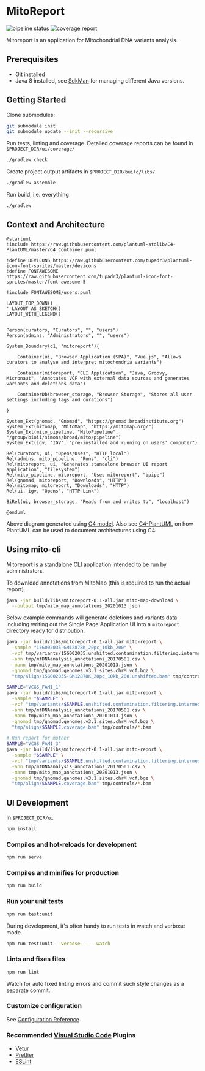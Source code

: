 # MitoReport

[![pipeline status](http://git.mcri.edu.au/simon.sadedin/mitoreport/badges/master/pipeline.svg)](http://git.mcri.edu.au/simon.sadedin/mitoreport/-/commits/master)
[![coverage report](http://git.mcri.edu.au/simon.sadedin/mitoreport/badges/master/coverage.svg)](http://git.mcri.edu.au/simon.sadedin/mitoreport/-/commits/master)

Mitoreport is an application for Mitochondrial DNA variants analysis.

## Prerequisites

* Git installed
* Java 8 installed, see [SdkMan](https://sdkman.io/) for managing different Java versions.

## Getting Started

Clone submodules:

```bash
git submodule init
git submodule update --init --recursive
```

Run tests, linting and coverage.  Detailed coverage reports can be found in `$PROJECT_DIR/ui/coverage/`

```bash
./gradlew check
```

Create project output artifacts in `$PROJECT_DIR/build/libs/`

```bash
./gradlew assemble
```

Run build, i.e. everything

```bash
./gradlew
```

## Context and Architecture

```plantuml "mitoreport"
@startuml
!include https://raw.githubusercontent.com/plantuml-stdlib/C4-PlantUML/master/C4_Container.puml

!define DEVICONS https://raw.githubusercontent.com/tupadr3/plantuml-icon-font-sprites/master/devicons
!define FONTAWESOME https://raw.githubusercontent.com/tupadr3/plantuml-icon-font-sprites/master/font-awesome-5

!include FONTAWESOME/users.puml

LAYOUT_TOP_DOWN()
' LAYOUT_AS_SKETCH()
LAYOUT_WITH_LEGEND()


Person(curators, "Curators", "", "users")
Person(admins, "Administrators", "", "users")

System_Boundary(c1, "mitoreport"){

    Container(ui, "Browser Application (SPA)", "Vue.js", "Allows curators to analyse and interpret mitochondria variants")

    Container(mitoreport, "CLI Application", "Java, Groovy, Micronaut", "Annotates VCF with external data sources and generates variants and deletions data")

    ContainerDb(browser_storage, "Browser Storage", "Stores all user settings including tags and curations")

}

System_Ext(gnomad, "Gnomad", "https://gnomad.broadinstitute.org")
System_Ext(mitomap, "MitoMap", "https://mitomap.org/")
System_Ext(mito_pipeline, "MitoPipeline", "/group/bioi1/simons/broad/mito/pipeline")
System_Ext(igv, "IGV", "pre-installed and running on users' computer")

Rel(curators, ui, "Opens/Uses", "HTTP local")
Rel(admins, mito_pipeline, "Runs", "cli")
Rel(mitoreport, ui, "Generates standalone browser UI report application", "filesystem")
Rel(mito_pipeline, mitoreport, "Uses mitoreport", "bpipe")
Rel(gnomad, mitoreport, "Downloads", "HTTP")
Rel(mitomap, mitoreport, "Downloads", "HTTP")
Rel(ui, igv, "Opens", "HTTP Link")

BiRel(ui, browser_storage, "Reads from and writes to", "localhost")

@enduml
```

Above diagram generated using [C4 model](https://c4model.com/).  Also see [C4-PlantUML](https://github.com/plantuml-stdlib/C4-PlantUML) on
how PlantUML can be used to document architectures using C4.

## Using mito-cli

Mitoreport is a standalone CLI application intended to be run by administrators.

To download annotations from MitoMap (this is required to run the actual report).

```bash
java -jar build/libs/mitoreport-0.1-all.jar mito-map-download \
  --output tmp/mito_map_annotations_20201013.json
```

Below example commands will generate deletions and variants data including writing out the Single Page Application
UI into a `mitoreport` directory ready for distribution.

```bash
java -jar build/libs/mitoreport-0.1-all.jar mito-report \
  -sample "15G002035-GM12878K_20pc_10kb_200" \
  -vcf tmp/variants/15G002035.unshifted.contamination.filtering.intermediatefilter.norm.dedup.mito_vep.vcf.gz \
  -ann tmp/mtDNAanalysis_annotations_20170501.csv \
  -mann tmp/mito_map_annotations_20201013.json \
  -gnomad tmp/gnomad.genomes.v3.1.sites.chrM.vcf.bgz \
  "tmp/align/15G002035-GM12878K_20pc_10kb_200.unshifted.bam" tmp/controls/*.bam

SAMPLE="VCGS_FAM1_1"
java -jar build/libs/mitoreport-0.1-all.jar mito-report \
  -sample "$SAMPLE" \
  -vcf "tmp/variants/$SAMPLE.unshifted.contamination.filtering.intermediatefilter.norm.dedup.mito_vep.vcf.gz" \
  -ann tmp/mtDNAanalysis_annotations_20170501.csv \
  -mann tmp/mito_map_annotations_20201013.json \
  -gnomad tmp/gnomad.genomes.v3.1.sites.chrM.vcf.bgz \
  "tmp/align/$SAMPLE.coverage.bam" tmp/controls/*.bam

# Run report for mother
SAMPLE="VCGS_FAM1_3"
java -jar build/libs/mitoreport-0.1-all.jar mito-report \
  -sample "$SAMPLE" \
  -vcf "tmp/variants/$SAMPLE.unshifted.contamination.filtering.intermediatefilter.norm.dedup.mito_vep.vcf.gz" \
  -ann tmp/mtDNAanalysis_annotations_20170501.csv \
  -mann tmp/mito_map_annotations_20201013.json \
  -gnomad tmp/gnomad.genomes.v3.1.sites.chrM.vcf.bgz \
  "tmp/align/$SAMPLE.coverage.bam" tmp/controls/*.bam
```

## UI Development

In `$PROJECT_DIR/ui`

```bash
npm install
```

### Compiles and hot-reloads for development

```bash
npm run serve
```

### Compiles and minifies for production

```bash
npm run build
```

### Run your unit tests

```bash
npm run test:unit
```

During development, it's often handy to run tests in watch and verbose mode.

```bash
npm run test:unit --verbose -- --watch
```

### Lints and fixes files

```bash
npm run lint
```

Watch for auto fixed linting errors and commit such style changes as a separate commit.

### Customize configuration

See [Configuration Reference](https://cli.vuejs.org/config/).

### Recommended [Visual Studio Code](https://code.visualstudio.com/) Plugins

* [Vetur](https://marketplace.visualstudio.com/items?itemName=octref.vetur)
* [Prettier](https://marketplace.visualstudio.com/items?itemName=esbenp.prettier-vscode)
* [ESLint](https://marketplace.visualstudio.com/items?itemName=dbaeumer.vscode-eslint)
